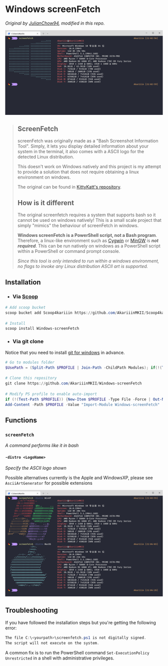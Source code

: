 # Windows screenFetch

_Original by [JulianChow94](https://github.com/JulianChow94/Windows-screenFetch), modified in this repo._

![screenshot](screenshots/screenfetch.png)

> ## ScreenFetch
> 
> screenFetch was originally made as a "Bash Screenshot Information Tool". Simply, it lets you display detailed information about your system in the terminal, it also comes with a ASCII logo for the detected Linux distribution.
> 
> This doesn't work on Windows natively and this project is my attempt to provide a solution that does not require obtaining a linux environment on windows.
> 
> The original can be found in [KittyKatt's repository](https://github.com/KittyKatt/screenFetch).
> 
> ## How is it different
> 
> The original screenfetch requires a system that supports bash so it cannot be used on windows natively! This is a small scale project that simply "mimics" the behaviour of screenFetch in windows.
> 
> **Windows screenFetch is a PowerShell script, not a Bash program**. Therefore, a linux-like environment such as [Cygwin](https://www.cygwin.com/) or [MinGW](http://www.mingw.org/wiki/msys) is ***not required***. This can be run natively on windows as a PowerShell script within a PowerShell or command prompt console.
> 
> *Since this tool is only intended to run within a windows environment, no flags to invoke any Linux distribution ASCII art is supported.*

## Installation

- ### Via [Scoop](https://github.com/ScoopInstaller/Scoop)

```PowerShell
# Add scoop bucket
scoop bucket add Scoop4kariiin https://github.com/AkariiinMKII/Scoop4kariiin

# Install 
scoop install Windows-screenFetch
```

- ### Via git clone

Notice that you need to install [git for windows](https://gitforwindows.org/) in advance.

```PowerShell
# Go to modules folder
$UsePath = (Split-Path $PROFILE | Join-Path -ChildPath Modules); if(!(Test-Path $UsePath)) {New-Item $UsePath -Type Directory -Force | Out-Null}; Set-Location $UsePath

# Clone this repository
git clone https://github.com/AkariiinMKII/Windows-screenFetch

# Modify PS profile to enable auto-import
if (!(Test-Path $PROFILE)) {New-Item $PROFILE -Type File -Force | Out-Null}
Add-Content -Path $PROFILE -Value "Import-Module Windows-screenFetch"
```

## Functions

### `screenFetch`

_A command performs like it in bash_

#### `-distro <LogoName>`

_Specify the ASCII logo shown_

Possible alternatives currently is the Apple and WindowsXP, please see `AsciiArtGenerator` for possible extensions

![screenshot](screenshots/alt_logo.png)

## Troubleshooting

If you have followed the installation steps but you're getting the following error:

```PowerShell
The file C:\<yourpath>\screenfetch.ps1 is not digitally signed.
The script will not execute on the system.
```

A common fix is to run the PowerShell command `Set-ExecutionPolicy Unrestricted` in a shell with administrative privileges.
